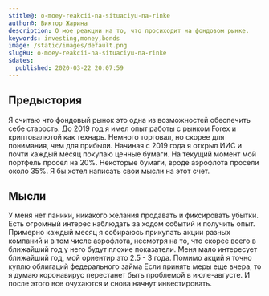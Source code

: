 ```yaml
---
$title@: o-moey-reakcii-na-situaciyu-na-rinke
author@: Виктор Жарина
description: О мое реакции на то, что просиходит на фондовом рынке.
keywords: investing,money,bonds
image: /static/images/default.png
slugRu: o-moey-reakcii-na-situaciyu-na-rinke
$dates:
  published: 2020-03-22 20:07:59
---
```

## Предыстория

Я считаю что фондовый рынок это одна из возможностей обеспечить себе старость. До 2019 год я имел опыт работы с рынком Forex и криптовалютой как технарь. Немного торговал, но скорее для понимания, чем для прибыли. Начиная с 2019 года я открыл ИИС и почти каждый месяц покупаю ценные бумаги. На текущий момент мой портфель просел на 20%. Некоторые бумаги, вроде аэрофлота просели около 35%. Я бы хотел написать свои мысли на этот счет.


## Мысли

У меня нет паники, никакого желания продавать и фиксировать убытки. Есть огромный интерес наблюдать за ходом событий и получить опыт. Примерно каждый месяц я собираюсь прикупать акции разных компаний и в том числе аэрофлота, несмотря на то, что скорее всего в ближайший год у него будут плохие показатели. Меня мало интересует ближайший год, мой ориентир это 2.5 - 3 года. Помимо акций я точно куплю облигаций федерального займа
Если принять меры еще вчера, то я думаю коронавирус перестанет быть проблемой в июле-августе. И после этого все очухаются и снова начнут инвестировать.